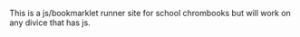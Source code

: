 This is a js/bookmarklet runner site for school chrombooks but will work on any divice that has js.
